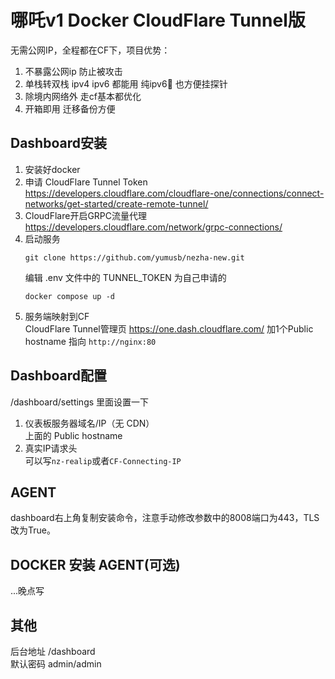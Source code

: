 # 哪吒v1 Docker CloudFlare Tunnel版   
无需公网IP，全程都在CF下，项目优势：
1. 不暴露公网ip 防止被攻击
2. 单栈转双栈 ipv4 ipv6 都能用 纯ipv6🐔 也方便挂探针
3. 除境内网络外 走cf基本都优化
4. 开箱即用 迁移备份方便
## Dashboard安装
1. 安装好docker
1. 申请 CloudFlare Tunnel Token  
https://developers.cloudflare.com/cloudflare-one/connections/connect-networks/get-started/create-remote-tunnel/
2. CloudFlare开启GRPC流量代理  
https://developers.cloudflare.com/network/grpc-connections/
3. 启动服务    
    ```shell
    git clone https://github.com/yumusb/nezha-new.git  
    ```
    编辑 .env 文件中的 TUNNEL_TOKEN 为自己申请的 
    ```shell
    docker compose up -d 
    ```
5. 服务端映射到CF  
    CloudFlare Tunnel管理页 https://one.dash.cloudflare.com/ 加1个Public hostname 指向 `http://nginx:80`
## Dashboard配置
/dashboard/settings  里面设置一下 
1. 仪表板服务器域名/IP（无 CDN）  
上面的 Public hostname
2. 真实IP请求头  
可以写`nz-realip`或者`CF-Connecting-IP`

## AGENT
dashboard右上角复制安装命令，注意手动修改参数中的8008端口为443，TLS改为True。
## DOCKER 安装 AGENT(可选)
...晚点写
## 其他  
后台地址 /dashboard  
默认密码 admin/admin